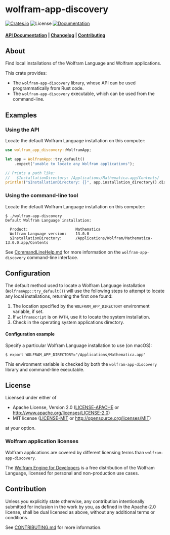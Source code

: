 # wolfram-app-discovery

[![Crates.io](https://img.shields.io/crates/v/wolfram-app-discovery.svg)](https://crates.io/crates/wolfram-app-discovery)
![License](https://img.shields.io/crates/l/wolfram-app-discovery.svg)
[![Documentation](https://docs.rs/wolfram-app-discovery/badge.svg)](https://docs.rs/wolfram-app-discovery)

<h4>
  <a href="https://docs.rs/wolfram-app-discovery">API Documentation</a>
  <span> | </span>
  <a href="https://github.com/WolframResearch/wolfram-app-discovery-rs/blob/master/docs/CHANGELOG.md">Changelog</a>
  <span> | </span>
  <a href="https://github.com/WolframResearch/wolfram-app-discovery-rs/blob/master/CONTRIBUTING.md">Contributing</a>
</h4>

## About

Find local installations of the Wolfram Language and Wolfram applications.

This crate provides:

* The `wolfram-app-discovery` library, whose API can be used programmatically from Rust code.
* The `wolfram-app-discovery` executable, which can be used from the command-line.

## Examples

### Using the API

Locate the default Wolfram Language installation on this computer:
```rust
use wolfram_app_discovery::WolframApp;

let app = WolframApp::try_default()
    .expect("unable to locate any Wolfram applications");

// Prints a path like:
//   $InstallationDirectory: /Applications/Mathematica.app/Contents/
println!("$InstallationDirectory: {}", app.installation_directory().display());
```

### Using the command-line tool

Locate the default Wolfram Language installation on this computer:

```shell
$ ./wolfram-app-discovery
Default Wolfram Language installation:

  Product:                     Mathematica
  Wolfram Language version:    13.0.0
  $InstallationDirectory:      /Applications/Wolfram/Mathematica-13.0.0.app/Contents
```

See [CommandLineHelp.md](./docs/CommandLineHelp.md) for more information on the
`wolfram-app-discovery` command-line interface.

## Configuration

The default method used to locate a Wolfram Language installation
(`WolframApp::try_default()`) will use the following steps to attempt to locate any local
installations, returning the first one found:

1. The location specified by the `WOLFRAM_APP_DIRECTORY` environment variable, if set.
2. If `wolframscript` is on `PATH`, use it to locate the system installation.
3. Check in the operating system applications directory.

#### Configuration example

Specify a particular Wolfram Language installation to use (on macOS):

```shell
$ export WOLFRAM_APP_DIRECTORY="/Applications/Mathematica.app"
```

This environment variable is checked by both the `wolfram-app-discovery` library and
command-line executable.

## License

Licensed under either of

* Apache License, Version 2.0
  ([LICENSE-APACHE](LICENSE-APACHE) or http://www.apache.org/licenses/LICENSE-2.0)
* MIT license
  ([LICENSE-MIT](LICENSE-MIT) or http://opensource.org/licenses/MIT)

at your option.

### Wolfram application licenses

Wolfram applications are covered by different licensing terms than `wolfram-app-discovery`.

The [Wolfram Engine for Developers](https://wolfram.com/engine) is a free
distribution of the Wolfram Language, licensed for personal and non-production use cases.

## Contribution

Unless you explicitly state otherwise, any contribution intentionally submitted
for inclusion in the work by you, as defined in the Apache-2.0 license, shall be
dual licensed as above, without any additional terms or conditions.

See [CONTRIBUTING.md](./CONTRIBUTING.md) for more information.